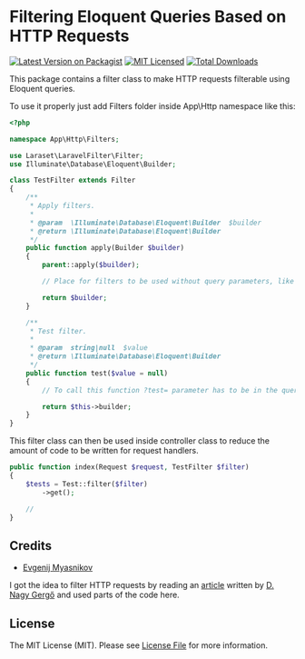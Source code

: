 # Filtering Eloquent Queries Based on HTTP Requests

[![Latest Version on Packagist](https://img.shields.io/packagist/v/laraset/laravel-filter.svg?style=flat)](https://packagist.org/packages/laraset/laravel-filter)
[![MIT Licensed](https://img.shields.io/badge/license-MIT-brightgreen.svg?style=flat)](LICENSE.md)
[![Total Downloads](https://img.shields.io/packagist/dt/laraset/laravel-filter.svg?style=flat)](https://packagist.org/packages/laraset/laravel-filter)

This package contains a filter class to make HTTP requests filterable using Eloquent queries.

To use it properly just add Filters folder inside App\Http namespace like this:

```php
<?php

namespace App\Http\Filters;

use Laraset\LaravelFilter\Filter;
use Illuminate\Database\Eloquent\Builder;

class TestFilter extends Filter
{
    /**
     * Apply filters.
     *
     * @param  \Illuminate\Database\Eloquent\Builder  $builder
     * @return \Illuminate\Database\Eloquent\Builder
     */
    public function apply(Builder $builder)
    {
        parent::apply($builder);

        // Place for filters to be used without query parameters, like default sort.

        return $builder;
    }

    /**
     * Test filter.
     *
     * @param  string|null  $value
     * @return \Illuminate\Database\Eloquent\Builder
     */
    public function test($value = null)
    {
        // To call this function ?test= parameter has to be in the query.

        return $this->builder;
    }
}
```

This filter class can then be used inside controller class to reduce the amount of code to be written for request handlers.

```php
public function index(Request $request, TestFilter $filter)
{
    $tests = Test::filter($filter)
        ->get();

    //
}
```

## Credits

- [Evgenij Myasnikov](https://github.com/emyasnikov)

I got the idea to filter HTTP requests by reading an [article](https://pineco.de/filtering-eloquent-queries-based-on-http-requests/) written by [D. Nagy Gergő](https://github.com/iamgergo) and used parts of the code here.

## License

The MIT License (MIT). Please see [License File](LICENSE.md) for more information.
